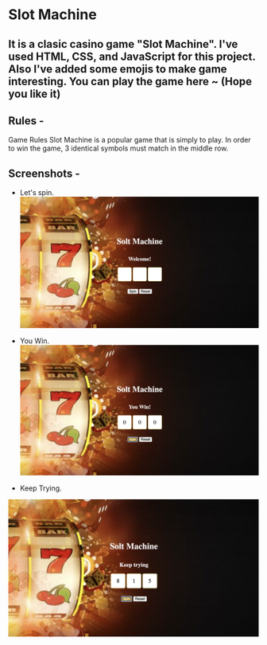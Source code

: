# Slot Machine 
It is a clasic casino game "Slot Machine". I've used HTML, CSS, and JavaScript for this project. Also I've added some emojis to make game interesting.
You can play the game here ~ 
(Hope you like it)
------
## Rules -
Game Rules Slot Machine is a popular game that is simply to play. In order to win the game, 3 identical symbols must match in the middle row.

## Screenshots -
- Let's spin.
<img src="./pics/window.png"></img>

- You Win.
<img src="./pics/win.png"></img>

- Keep Trying.
<img src="./pics/trying.png">

